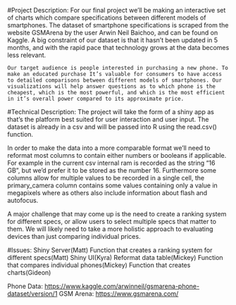 #Project Description:
	For our final project we’ll be making an interactive set of charts which compare specifications between different models of smartphones. The dataset of smartphone specifications is scraped from the website GSMArena by the user Arwin Neil Baichoo, and can be found on Kaggle. A big constraint of our dataset is that it hasn’t been updated in 5 months, and with the rapid pace that technology grows at the data becomes less relevant.

	Our target audience is people interested in purchasing a new phone. To make an educated purchase It’s valuable for consumers to have access to detailed comparisons between different models of smartphones. Our visualizations will help answer questions as to which phone is the cheapest, which is the most powerful, and which is the most efficient in it’s overall power compared to its approximate price.

#Technical Description:
The project will take the form of a shiny app as that’s the platform best suited for user interaction and user input. The dataset is already in a csv and will be passed into R using the read.csv() function.

In order to make the data into a more comparable format we’ll need to reformat most columns to contain either numbers or booleans if applicable. For example in the current csv internal ram is recorded as the string “16 GB”, but we’d prefer it to be stored as the number 16. Furthermore some columns allow for multiple values to be recorded in a single cell, the primary_camera column contains some values containing only a value in megapixels where as others also include information about flash and autofocus.

A major challenge that may come up is the need to create a ranking system for different specs, or allow users to select multiple specs that matter to them. We will likely need to take a more holistic approach to evaluating devices than just comparing individual prices.

#Issues:
Shiny Server(Matt)
Function that creates a ranking system for different specs(Matt)
Shiny UI(Kyra)
Reformat data table(Mickey)
Function that compares individual phones(Mickey)
Function that creates charts(Gideon)


Phone Data: https://www.kaggle.com/arwinneil/gsmarena-phone-dataset/version/1
GSM Arena: https://www.gsmarena.com/
